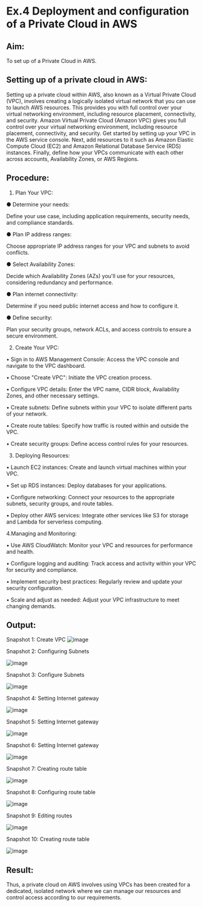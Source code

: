 # Ex.4 Deployment and configuration of a Private Cloud  in AWS


## Aim:
To set up of a Private Cloud  in AWS.

## Setting up of a private cloud in AWS:

Setting up a private cloud within AWS, also known as a Virtual Private Cloud (VPC),
involves creating a logically isolated virtual network that you can use to launch AWS
resources. This provides you with full control over your virtual networking environment,
including resource placement, connectivity, and security.
Amazon Virtual Private Cloud (Amazon VPC) gives you full control over your virtual
networking environment, including resource placement, connectivity, and security. Get
started by setting up your VPC in the AWS service console. Next, add resources to it such as
Amazon Elastic Compute Cloud (EC2) and Amazon Relational Database Service (RDS)
instances. Finally, define how your VPCs communicate with each other across accounts,
Availability Zones, or AWS Regions.
## Procedure:
1. Plan Your VPC:

● Determine your needs:

Define your use case, including application requirements, security needs, and
compliance standards.

● Plan IP address ranges:

Choose appropriate IP address ranges for your VPC and subnets to avoid conflicts.

● Select Availability Zones:

Decide which Availability Zones (AZs) you'll use for your resources, considering
redundancy and performance.

● Plan internet connectivity:

Determine if you need public internet access and how to configure it.

● Define security:

Plan your security groups, network ACLs, and access controls to ensure a secure
environment.

2. Create Your VPC:

•	Sign in to AWS Management Console: Access the VPC console and navigate to the VPC dashboard.

•	 Choose "Create VPC": Initiate the VPC creation process.

•	Configure VPC details: Enter the VPC name, CIDR block, Availability Zones, and other necessary settings.

•	Create subnets: Define subnets within your VPC to isolate different parts of your	network.

•	Create route tables: Specify how traffic is routed within and outside the VPC.

•	 Create security groups: Define access control rules for your resources.

3. Deploying Resources:

•	Launch EC2 instances: Create and launch virtual machines within your VPC.

•	 Set up RDS instances: Deploy databases for your applications.

•	Configure networking: Connect your resources to the appropriate subnets, security
groups, and route tables.

•	Deploy other AWS services: Integrate other services like S3 for storage and Lambda for serverless computing.

4.Managing and Monitoring:

•	Use AWS CloudWatch: Monitor your VPC and resources for performance and
health.

•	Configure logging and auditing: Track access and activity within your VPC for
security and compliance.

•	Implement security best practices: Regularly review and update your security
configuration.

•	Scale and adjust as needed: Adjust your VPC infrastructure to meet changing
demands.

## Output:

 

Snapshot 1: Create VPC
![image](https://github.com/user-attachments/assets/dfe62cbc-80e4-4eb5-8b33-90527670eb38)

 
Snapshot 2: Configuring Subnets
 

![image](https://github.com/user-attachments/assets/c1649946-832a-4361-9854-49d3b5c03510)

Snapshot 3: Configure Subnets

 ![image](https://github.com/user-attachments/assets/22063a5b-c835-48ec-81cc-dbf20fa969af)


Snapshot 4: Setting Internet gateway

 ![image](https://github.com/user-attachments/assets/158d7523-6c8c-46cf-988a-dcca75a7f1cc)

Snapshot 5: Setting Internet gateway

![image](https://github.com/user-attachments/assets/a6ebe384-89e5-4d89-a8dd-8b5e12736966)

Snapshot 6: Setting Internet gateway

 ![image](https://github.com/user-attachments/assets/fcc6e690-7c43-46b0-a81b-c751a635308c)

Snapshot 7: Creating route table

 
![image](https://github.com/user-attachments/assets/5d53f42e-4f35-408d-a257-3d45186a8f31)

Snapshot 8: Configuring route table

![image](https://github.com/user-attachments/assets/a3aaf26b-6fba-4a43-9d1b-c4e9c02b1dcf)

 
Snapshot 9: Editing routes

 ![image](https://github.com/user-attachments/assets/5229f971-7150-4d90-8671-2824ea2f60af)

Snapshot 10: Creating route table

![image](https://github.com/user-attachments/assets/4c1e8154-75c8-49db-a63a-d1c11388b7f1)

## Result:
Thus, a  private cloud on AWS involves using VPCs has been created for  a dedicated, isolated network where we can manage our resources and control access according to our requirements.
